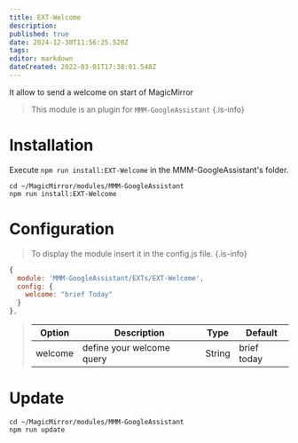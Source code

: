 ```yaml
---
title: EXT-Welcome
description: 
published: true
date: 2024-12-30T11:56:25.520Z
tags: 
editor: markdown
dateCreated: 2022-03-01T17:38:01.548Z
---
```


It allow to send a welcome on start of MagicMirror

> This module is an plugin for `MMM-GoogleAssistant`
{.is-info}

# Installation
Execute `npm run install:EXT-Welcome` in the MMM-GoogleAssistant's folder.
```
cd ~/MagicMirror/modules/MMM-GoogleAssistant
npm run install:EXT-Welcome
```

# Configuration

> To display the module insert it in the config.js file.
{.is-info}

```js
{
  module: 'MMM-GoogleAssistant/EXTs/EXT-Welcome',
  config: {
    welcome: "brief Today"
  }
},
```

> | Option  | Description | Type | Default |
> | ------- | --- | --- | --- |
> | welcome | define your welcome query | String | brief today |

# Update
```
cd ~/MagicMirror/modules/MMM-GoogleAssistant
npm run update
```

